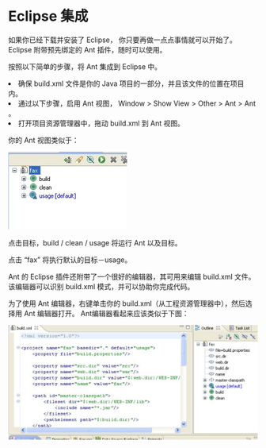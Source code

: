 # Eclipse 集成

如果你已经下载并安装了 Eclipse， 你只要再做一点点事情就可以开始了。Eclipse 附带预先绑定的 Ant 插件，随时可以使用。

按照以下简单的步骤，将 Ant 集成到 Eclipse 中。
<li>确保 build.xml 文件是你的 Java 项目的一部分，并且该文件的位置在项目内。</li>
<li>通过以下步骤，启用 Ant 视图， Window > Show View > Other > Ant > Ant 。</li>
<li>打开项目资源管理器中，拖动 build.xml 到 Ant 视图。</li>

你的 Ant 视图类似于：  

![](./images/eclipse-ant.jpg)

点击目标，build / clean / usage 将运行  Ant 以及目标。

点击 “fax” 将执行默认的目标－usage。

Ant 的 Eclipse 插件还附带了一个很好的编辑器，其可用来编辑 build.xml 文件。该编辑器可以识别 build.xml 模式，并可以协助你完成代码。

为了使用 Ant 编辑器，右键单击你的 build.xml（从工程资源管理器中），然后选择用 Ant 编辑器打开。 Ant编辑器看起来应该类似于下图：

![](./images/eclipse-anteditor.jpg)
